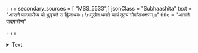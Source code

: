 +++
secondary_sources = [ "MSS_5533",]
jsonClass = "Subhaashita"
text = "आसने पादमारोप्य यो भुङ्क्ते स द्विजाधमः।  \nमुखेन धमते चान्नं तुल्यं गोमांसभक्षणम्॥"
title = "आसने पादमारोप्य"

+++

<details><summary>Text</summary>

आसने पादमारोप्य यो भुङ्क्ते स द्विजाधमः।  
मुखेन धमते चान्नं तुल्यं गोमांसभक्षणम्॥
</details>
